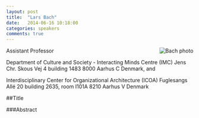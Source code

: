 ```yaml
---
layout: post
title:  "Lars Bach"
date:   2014-06-16 10:18:00
categories: speakers
comments: true
---
```


<footer class="entry-meta">
<img src="{{ site.url }}/images/bach.jpg" alt="Bach photo" align="right">
<span class="author vcard" itemprop="author" itemscope itemtype="http://schema.org/Person"></a></span></span>
</footer>


Assistant Professor 

Department of Culture and Society - Interacting Minds Centre (IMC)
Jens Chr. Skous Vej 4
building 1483
8000 Aarhus C
Denmark,
and 

Interdisciplinary Center for Organizational Architecture (ICOA)
Fuglesangs Allé 20
building 2635, room I101A
8210 Aarhus V
Denmark

##Title

###Abstract